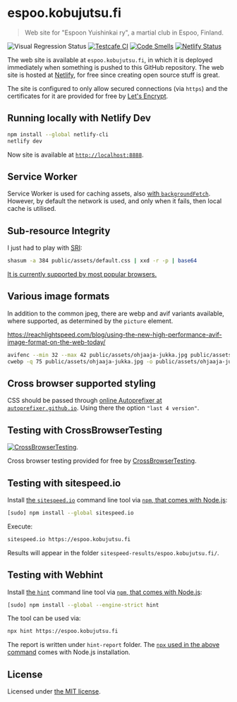 # espoo.kobujutsu.fi

> Web site for "Espoon Yuishinkai ry", a martial club in Espoo, Finland.

![Visual Regression Status](https://api.ghostinspector.com/v1/suites/595b6dd7a66a5e53b4a3cd3d/status-badge)
[![Testcafe CI](https://github.com/paazmaya/espoo.kobujutsu.fi/actions/workflows/testcafe.yml/badge.svg)](https://github.com/paazmaya/espoo.kobujutsu.fi/actions/workflows/testcafe.yml)
[![Code Smells](https://sonarcloud.io/api/project_badges/measure?project=paazmaya_espoo.kobujutsu.fi&metric=code_smells)](https://sonarcloud.io/dashboard?id=paazmaya_espoo.kobujutsu.fi)
[![Netlify Status](https://api.netlify.com/api/v1/badges/b8499483-a87c-4808-a035-7e56a6f28a34/deploy-status)](https://app.netlify.com/sites/espoon-yuishinkai/deploys)

The web site is available at `espoo.kobujutsu.fi`, in which it is deployed immediately when something is pushed to this GitHub repository.
The web site is hosted at [Netlify](https://www.netlify.com/), for free since creating open source stuff is great.

The site is configured to only allow secured connections (via `https`) and
the certificates for it are provided for free by [Let's Encrypt](https://letsencrypt.org/).

## Running locally with Netlify Dev

```sh
npm install --global netlify-cli
netlify dev
```

Now site is available at [`http://localhost:8888`](http://localhost:8888).

## Service Worker

Service Worker is used for caching assets, also
[with `backgroundFetch`](https://philna.sh/blog/2017/07/04/experimenting-with-the-background-fetch-api/).
However, by default the network is used, and only when it fails, then local cache is utilised.

## Sub-resource Integrity

I just had to play with [SRI](https://developer.mozilla.org/en-US/docs/Web/Security/Subresource_Integrity):

```sh
shasum -a 384 public/assets/default.css | xxd -r -p | base64
```

[It is currently supported by most popular browsers.](https://caniuse.com/#feat=subresource-integrity)

## Various image formats

In addition to the common jpeg, there are webp and avif variants available, where
supported, as determined by the `picture` element.

https://reachlightspeed.com/blog/using-the-new-high-performance-avif-image-format-on-the-web-today/

```sh
avifenc --min 32 --max 42 public/assets/ohjaaja-jukka.jpg public/assets/ohjaaja-jukka.avif
cwebp -q 75 public/assets/ohjaaja-jukka.jpg -o public/assets/ohjaaja-jukka.webp
```

## Cross browser supported styling

CSS should be passed through [online Autoprefixer at `autoprefixer.github.io`](https://autoprefixer.github.io/).
Using there the option `"last 4 version"`.

## Testing with CrossBrowserTesting

[![CrossBrowserTesting](crossbrowsertesting-logo.png)](https://crossbrowsertesting.com/).

Cross browser testing provided for free by [CrossBrowserTesting](https://crossbrowsertesting.com/).

## Testing with sitespeed.io

Install [the `sitespeed.io`](https://www.sitespeed.io/documentation/sitespeed.io/) command line tool via [`npm`, that comes with Node.js](https://nodejs.org/en/download/):

```sh
[sudo] npm install --global sitespeed.io
```

Execute:

```sh
sitespeed.io https://espoo.kobujutsu.fi
```

Results will appear in the folder `sitespeed-results/espoo.kobujutsu.fi/`.

## Testing with Webhint

Install [the `hint`](https://webhint.io) command line tool via [`npm`, that comes with Node.js](https://nodejs.org/en/download/):

```sh
[sudo] npm install --global --engine-strict hint
```

The tool can be used via:

```sh
npx hint https://espoo.kobujutsu.fi
```

The report is written under `hint-report` folder. The [`npx` used in the above command](https://medium.com/@maybekatz/introducing-npx-an-npm-package-runner-55f7d4bd282b) comes with Node.js installation.

## License

Licensed under [the MIT license](LICENSE).
